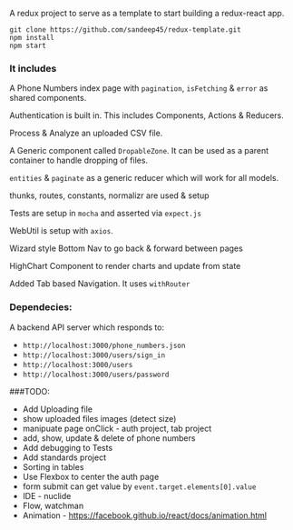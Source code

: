 A redux project to serve as a template to start building a redux-react app.

````
git clone https://github.com/sandeep45/redux-template.git
npm install
npm start
````

### It includes

A Phone Numbers index page with `pagination`, `isFetching` & `error` as shared components.

Authentication is built in. This includes Components, Actions & Reducers.

Process & Analyze an uploaded CSV file.

A Generic component called `DropableZone`. It can be used as a parent container to handle dropping of files.

`entities` & `paginate` as a generic reducer which will work for all models.

thunks, routes, constants, normalizr are used & setup

Tests are setup in `mocha` and asserted via `expect.js`

WebUtil is setup with `axios`.

Wizard style Bottom Nav to go back & forward between pages

HighChart Component to render charts and update from state

Added Tab based Navigation. It uses `withRouter`

### Dependecies:

A backend API server which responds to:

- `http://localhost:3000/phone_numbers.json`
- `http://localhost:3000/users/sign_in`
- `http://localhost:3000/users`
- `http://localhost:3000/users/password`

###TODO:

- Add Uploading file
- show uploaded files images (detect size)
- manipuate page onClick - auth project, tab project
- add, show, update & delete of phone numbers
- Add debugging to Tests
- Add standards project
- Sorting in tables
- Use Flexbox to center the auth page
- form submit can get value by `event.target.elements[0].value`
- IDE - nuclide
- Flow, watchman
- Animation - https://facebook.github.io/react/docs/animation.html
